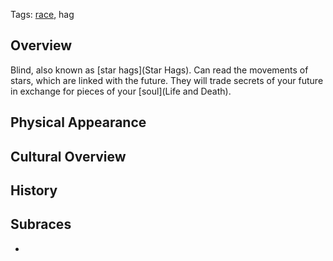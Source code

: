 Tags: [race](Races), hag

## Overview

Blind, also known as [star hags](Star Hags). Can read the movements of stars, which are linked with the future. They will trade secrets of your future in exchange for pieces of your [soul](Life and Death). 

## Physical Appearance



## Cultural Overview



## History



## Subraces

- 